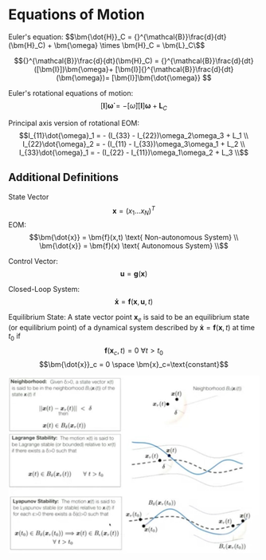 # Equations of Motion

Euler's equation:
$$\bm{\dot{H}}_C = {}^{\mathcal{B}}\frac{d}{dt}(\bm{H}_C) + \bm{\omega} \times \bm{H}_C = \bm{L}_C\$$

$${}^{\mathcal{B}}\frac{d}{dt}(\bm{H}_C) =
{}^{\mathcal{B}}\frac{d}{dt}([\bm{I}])\bm{\omega}+
[\bm{I}]{}^{\mathcal{B}}\frac{d}{dt}(\bm{\omega})=
[\bm{I}]\bm{\dot{\omega}}
$$

Euler's rotational equations of motion:
$$[\bm{I}]\bm{\dot{\omega}} =
-[\tilde{\omega}][\bm{I}]\bm{\omega}+\bm{L}_C$$

Principal axis version of rotational EOM:
$$I_{11}\dot{\omega}_1 = - (I_{33} - I_{22})\omega_2\omega_3 + L_1 \\
I_{22}\dot{\omega}_2 = - (I_{11} - I_{33})\omega_3\omega_1 + L_2 \\
I_{33}\dot{\omega}_1 = - (I_{22} - I_{11})\omega_1\omega_2 + L_3 \\$$

## Additional Definitions

State Vector $$\bm{x} = (x_1\dots x_N)^T$$
EOM:
$$\bm{\dot{x}} = \bm{f}(x,t) \text{ Non-autonomous System} \\
\bm{\dot{x}} = \bm{f}(x) \text{ Autonomous System} \\$$

Control Vector:
$$\bm{u} = \bm{g}(\bm{x})$$

Closed-Loop System:
$$\bm{\dot{x}}=\bm{f}(\bm{x},\bm{u},t)$$

Equilibrium State: A state vector point $\bm{x}_e$ is said
to be an equilibrium state (or equilibrium point) of
a dynamical system described by
$\bm{\dot{x}} = \bm{f}(\bm{x},t)$ at time $t_0$ if $$\bm{f}(\bm{x}_c,t)=0 \ \forall t>t_0$$
$$\bm{\dot{x}}_c = 0 \space \bm{x}_c=\text{constant}$$

![neighborhood and stabilities](./neighborhood%20and%20stabilities.jpg)
